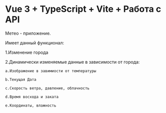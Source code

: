 # Vue 3 + TypeScript + Vite + Работа с API

Метео - приложение.

Имеет данный функционал:

1.Изменение города

2.Динамически изменяемые данные в зависимости от города:

    a.Изображение в завимиости от температуры
  
    b.Текущая Дата
  
    с.Скорость ветра, давление, облачность
  
    d.Время восхода и заката 
  
    e.Координаты, влажность
  
